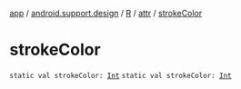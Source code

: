 [app](../../../index.md) / [android.support.design](../../index.md) / [R](../index.md) / [attr](index.md) / [strokeColor](./stroke-color.md)

# strokeColor

`static val strokeColor: `[`Int`](https://kotlinlang.org/api/latest/jvm/stdlib/kotlin/-int/index.html)
`static val strokeColor: `[`Int`](https://kotlinlang.org/api/latest/jvm/stdlib/kotlin/-int/index.html)